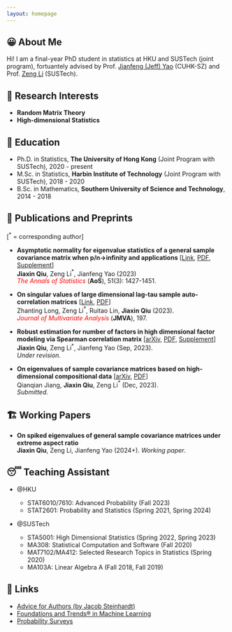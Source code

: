 ```yaml
---
layout: homepage
---
```


## 😀 About Me

Hi! I am a final-year PhD student in statistics at HKU and SUSTech (joint program), fortuantely advised by Prof. [Jianfeng (Jeff) Yao](https://jianfengyao.wordpress.com/) (CUHK-SZ) and Prof. [Zeng Li](https://sites.google.com/site/zenglihku/zeng-li-%E6%9D%8E%E6%9B%BE) (SUSTech). 

## 🧐 Research Interests

- **Random Matrix Theory** 
- **High-dimensional Statistics** 

## 🏫 Education

- Ph.D. in Statistics, **The University of Hong Kong** (Joint Program with SUSTech), 2020 - present
- M.Sc. in Statistics, **Harbin Institute of Technology** (Joint Program with SUSTech), 2018 - 2020
- B.Sc. in Mathematics, **Southern University of Science and Technology**, 2014 - 2018

## 📝 Publications and Preprints

[$^*$ = corresponding author]

- **Asymptotic normality for eigenvalue statistics of a general sample covariance matrix when p/n->infinity and applications** [[Link](https://doi.org/10.1214/23-AOS2300), [PDF](/assets/files/papers/2023-AoS-main.pdf), [Supplement](/assets/files/papers/2023-AoS-supp.pdf)]\
  **Jiaxin Qiu**, Zeng Li$^*$, Jianfeng Yao (2023)\
  <span style="color:red">*The Annals of Statistics* </span> (**AoS**), 51(3): 1427-1451. 

- **On singular values of large dimensional lag-tau sample auto-correlation matrices** [[Link](https://doi.org/10.1016/j.jmva.2023.105205), [PDF](/assets/files/papers/2023-JMVA.pdf)] \
  Zhanting Long, Zeng Li$^*$, Ruitao Lin, **Jiaxin Qiu** (2023).\
  <span style="color:red">*Journal of Multivariate Analysis*</span> (**JMVA**), 197. 

- **Robust estimation for number of factors in high dimensional factor modeling via Spearman correlation matrix** [[arXiv](https://arxiv.org/abs/2309.00870), [PDF](/assets/files/papers/2023-Spearman-main.pdf), [Supplement](/assets/files/papers/2023-Spearman-supp.pdf)] \
  **Jiaxin Qiu**, Zeng Li$^*$, Jianfeng Yao (Sep, 2023).\
  *Under revision.* 
  
- **On eigenvalues of sample covariance matrices based on high-dimensional compositional data** [[arXiv](https://arxiv.org/abs/2312.14420), [PDF](/assets/files/papers/2023-CoDA.pdf)] \
  Qianqian Jiang, **Jiaxin Qiu**, Zeng Li$^*$ (Dec, 2023).\
  *Submitted.* 

## 🏗️ Working Papers

- **On spiked eigenvalues of general sample covariance matrices under extreme aspect ratio**\
  **Jiaxin Qiu**, Zeng Li, Jianfeng Yao (2024+). *Working paper*.

## 😴 Teaching Assistant 

- @HKU
  - STAT6010/7610: Advanced Probability (Fall 2023)
  - STAT2601: Probability and Statistics (Spring 2021, Spring 2024)

- @SUSTech
  - STA5001: High Dimensional Statistics (Spring 2022, Spring 2023)
  - MA308: Statistical Computation and Software (Fall 2020)
  - MAT7102/MA412: Selected Research Topics in Statistics (Spring 2020)
  - MA103A: Linear Algebra A (Fall 2018, Fall 2019)

## 🔗 Links

- [Advice for Authors (by Jacob Steinhardt)](https://bounded-regret.ghost.io/advice-for-authors/)
- [Foundations and Trends® in Machine Learning](https://www.nowpublishers.com/MAL)
- [Probability Surveys](https://projecteuclid.org/journals/probability-surveys)
